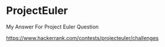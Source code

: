 # ProjectEuler
My Answer For Project Euler Question

https://www.hackerrank.com/contests/projecteuler/challenges
